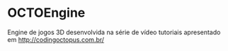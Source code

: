 # OCTOEngine
Engine de jogos 3D desenvolvida na série de vídeo tutoriais apresentado em http://codingoctopus.com.br/

